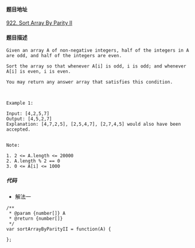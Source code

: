 #### 题目地址
[922. Sort Array By Parity II](https://leetcode.com/problems/sort-array-by-parity-ii/)
#### 题目描述
```
Given an array A of non-negative integers, half of the integers in A are odd, and half of the integers are even.

Sort the array so that whenever A[i] is odd, i is odd; and whenever A[i] is even, i is even.

You may return any answer array that satisfies this condition.

 

Example 1:

Input: [4,2,5,7]
Output: [4,5,2,7]
Explanation: [4,7,2,5], [2,5,4,7], [2,7,4,5] would also have been accepted.
 

Note:

1. 2 <= A.length <= 20000
2. A.length % 2 == 0
3. 0 <= A[i] <= 1000
```

##### 代码

- 解法一
```
/**
 * @param {number[]} A
 * @return {number[]}
 */
var sortArrayByParityII = function(A) {
    
};
```
